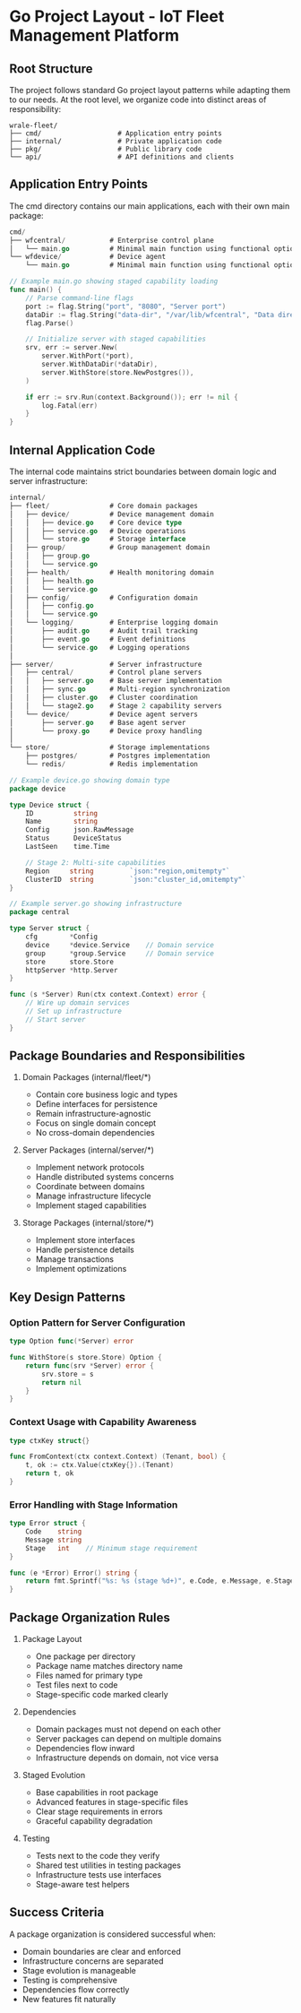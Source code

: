 # Go Project Layout - IoT Fleet Management Platform

## Root Structure

The project follows standard Go project layout patterns while adapting them to our needs. At the root level, we organize code into distinct areas of responsibility:

```
wrale-fleet/
├── cmd/                   # Application entry points
├── internal/              # Private application code
├── pkg/                   # Public library code
└── api/                   # API definitions and clients
```

## Application Entry Points

The cmd directory contains our main applications, each with their own main package:

```go
cmd/
├── wfcentral/           # Enterprise control plane
│   └── main.go          # Minimal main function using functional options
└── wfdevice/            # Device agent
    └── main.go          # Minimal main function using functional options

// Example main.go showing staged capability loading
func main() {
    // Parse command-line flags
    port := flag.String("port", "8080", "Server port")
    dataDir := flag.String("data-dir", "/var/lib/wfcentral", "Data directory")
    flag.Parse()

    // Initialize server with staged capabilities
    srv, err := server.New(
        server.WithPort(*port),
        server.WithDataDir(*dataDir),
        server.WithStore(store.NewPostgres()),
    )

    if err := srv.Run(context.Background()); err != nil {
        log.Fatal(err)
    }
}
```

## Internal Application Code

The internal code maintains strict boundaries between domain logic and server infrastructure:

```go
internal/
├── fleet/               # Core domain packages
│   ├── device/          # Device management domain
│   │   ├── device.go    # Core device type
│   │   ├── service.go   # Device operations
│   │   └── store.go     # Storage interface
│   ├── group/           # Group management domain
│   │   ├── group.go
│   │   └── service.go
│   ├── health/          # Health monitoring domain
│   │   ├── health.go
│   │   └── service.go
│   ├── config/          # Configuration domain
│   │   ├── config.go
│   │   └── service.go
│   └── logging/         # Enterprise logging domain
│       ├── audit.go     # Audit trail tracking
│       ├── event.go     # Event definitions
│       └── service.go   # Logging operations
│
├── server/              # Server infrastructure
│   ├── central/         # Control plane servers
│   │   ├── server.go    # Base server implementation
│   │   ├── sync.go      # Multi-region synchronization
│   │   ├── cluster.go   # Cluster coordination
│   │   └── stage2.go    # Stage 2 capability servers
│   └── device/          # Device agent servers
│       ├── server.go    # Base agent server
│       └── proxy.go     # Device proxy handling
│
└── store/               # Storage implementations
    ├── postgres/        # Postgres implementation
    └── redis/           # Redis implementation

// Example device.go showing domain type
package device

type Device struct {
    ID          string
    Name        string
    Config      json.RawMessage
    Status      DeviceStatus
    LastSeen    time.Time

    // Stage 2: Multi-site capabilities
    Region     string         `json:"region,omitempty"`
    ClusterID  string         `json:"cluster_id,omitempty"`
}

// Example server.go showing infrastructure
package central

type Server struct {
    cfg        *Config
    device     *device.Service    // Domain service
    group      *group.Service     // Domain service
    store      store.Store
    httpServer *http.Server
}

func (s *Server) Run(ctx context.Context) error {
    // Wire up domain services
    // Set up infrastructure
    // Start server
}
```

## Package Boundaries and Responsibilities

1. Domain Packages (internal/fleet/*)
   - Contain core business logic and types
   - Define interfaces for persistence
   - Remain infrastructure-agnostic
   - Focus on single domain concept
   - No cross-domain dependencies

2. Server Packages (internal/server/*)
   - Implement network protocols
   - Handle distributed systems concerns
   - Coordinate between domains
   - Manage infrastructure lifecycle
   - Implement staged capabilities

3. Storage Packages (internal/store/*)
   - Implement store interfaces
   - Handle persistence details
   - Manage transactions
   - Implement optimizations

## Key Design Patterns

### Option Pattern for Server Configuration
```go
type Option func(*Server) error

func WithStore(s store.Store) Option {
    return func(srv *Server) error {
        srv.store = s
        return nil
    }
}
```

### Context Usage with Capability Awareness
```go
type ctxKey struct{}

func FromContext(ctx context.Context) (Tenant, bool) {
    t, ok := ctx.Value(ctxKey{}).(Tenant)
    return t, ok
}
```

### Error Handling with Stage Information
```go
type Error struct {
    Code    string
    Message string
    Stage   int    // Minimum stage requirement
}

func (e *Error) Error() string {
    return fmt.Sprintf("%s: %s (stage %d+)", e.Code, e.Message, e.Stage)
}
```

## Package Organization Rules

1. Package Layout
   - One package per directory
   - Package name matches directory name
   - Files named for primary type
   - Test files next to code
   - Stage-specific code marked clearly

2. Dependencies
   - Domain packages must not depend on each other
   - Server packages can depend on multiple domains
   - Dependencies flow inward
   - Infrastructure depends on domain, not vice versa

3. Staged Evolution
   - Base capabilities in root package
   - Advanced features in stage-specific files
   - Clear stage requirements in errors
   - Graceful capability degradation

4. Testing
   - Tests next to the code they verify
   - Shared test utilities in testing packages
   - Infrastructure tests use interfaces
   - Stage-aware test helpers

## Success Criteria

A package organization is considered successful when:
- Domain boundaries are clear and enforced
- Infrastructure concerns are separated
- Stage evolution is manageable
- Testing is comprehensive
- Dependencies flow correctly
- New features fit naturally
